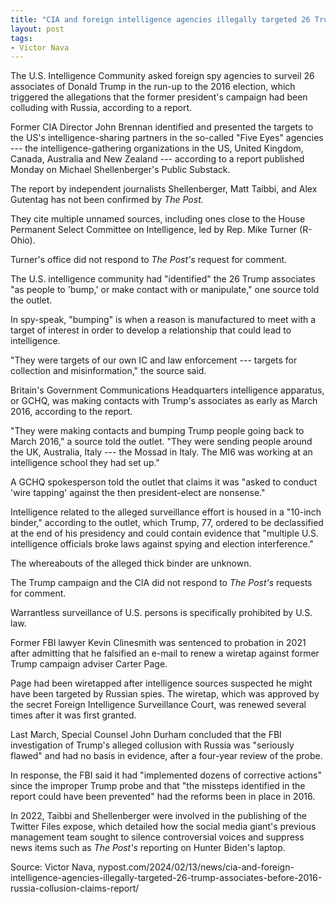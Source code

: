 ```yaml
---
title: "CIA and foreign intelligence agencies illegally targeted 26 Trump associates before 2016 Russia collusion claims"
layout: post
tags:
- Victor Nava
---
```


The U.S. Intelligence Community asked foreign spy agencies to surveil 26 associates of Donald Trump in the run-up to the 2016 election, which triggered the allegations that the former president's campaign had been colluding with Russia, according to a report.

Former CIA Director John Brennan identified and presented the targets to the US's intelligence-sharing partners in the so-called "Five Eyes" agencies --- the intelligence-gathering organizations in the US, United Kingdom, Canada, Australia and New Zealand --- according to a report published Monday on Michael Shellenberger's Public Substack.

The report by independent journalists Shellenberger, Matt Taibbi, and Alex Gutentag has not been confirmed by *The Post.*

They cite multiple unnamed sources, including ones close to the House Permanent Select Committee on Intelligence, led by Rep. Mike Turner (R-Ohio).

Turner's office did not respond to *The Post's* request for comment.

The U.S. intelligence community had "identified" the 26 Trump associates "as people to 'bump,' or make contact with or manipulate," one source told the outlet.

In spy-speak, "bumping" is when a reason is manufactured to meet with a target of interest in order to develop a relationship that could lead to intelligence.


"They were targets of our own IC and law enforcement --- targets for collection and misinformation," the source said.

Britain's Government Communications Headquarters intelligence apparatus, or GCHQ, was making contacts with Trump's associates as early as March 2016, according to the report.

"They were making contacts and bumping Trump people going back to March 2016," a source told the outlet. "They were sending people around the UK, Australia, Italy --- the Mossad in Italy. The MI6 was working at an intelligence school they had set up."

A GCHQ spokesperson told the outlet that claims it was "asked to conduct 'wire tapping' against the then president-elect are nonsense."

Intelligence related to the alleged surveillance effort is housed in a "10-inch binder," according to the outlet, which Trump, 77, ordered to be declassified at the end of his presidency and could contain evidence that "multiple U.S. intelligence officials broke laws against spying and election interference."

The whereabouts of the alleged thick binder are unknown.

The Trump campaign and the CIA did not respond to *The Post's* requests for comment.

Warrantless surveillance of U.S. persons is specifically prohibited by U.S. law.

Former FBI lawyer Kevin Clinesmith was sentenced to probation in 2021 after admitting that he falsified an e-mail to renew a wiretap against former Trump campaign adviser Carter Page.

​​Page had been wiretapped after intelligence sources suspected he might have been targeted by Russian spies. The wiretap, which was approved by the secret Foreign Intelligence Surveillance Court, was renewed several times after it was first granted.

Last March, Special Counsel John Durham concluded that the FBI investigation of Trump's alleged collusion with Russia was "seriously flawed" and had no basis in evidence, after a four-year review of the probe.

In response, the FBI said it had "implemented dozens of corrective actions" since the improper Trump probe and that "the missteps identified in the report could have been prevented" had the reforms been in place in 2016.

In 2022, Taibbi and Shellenberger were involved in the publishing of the Twitter Files expose, which detailed how the social media giant's previous management team sought to silence controversial voices and suppress news items such as *The Post's* reporting on Hunter Biden's laptop.

Source: Victor Nava, nypost.com/2024/02/13/news/cia-and-foreign-intelligence-agencies-illegally-targeted-26-trump-associates-before-2016-russia-collusion-claims-report/
